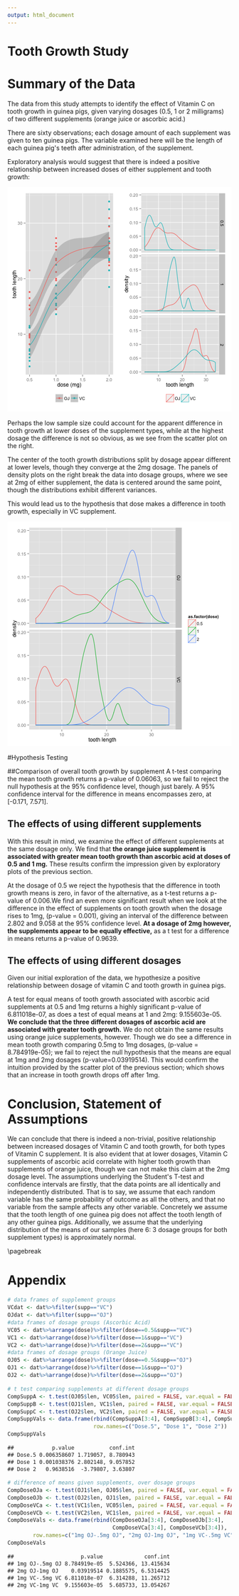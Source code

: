 ```yaml
---
output: html_document
---
```

Tooth Growth Study
======================

# Summary of the Data
The data from this study attempts to identify the effect of Vitamin C on tooth growth in guinea pigs, given varying dosages (0.5, 1 or 2 milligrams) of two different supplements (orange juice or ascorbic acid.)

There are sixty observations; each dosage amount of each supplement was given to ten guinea pigs. The variable examined here will be the length of each guinea pig's teeth after administration, of the supplement. 

Exploratory analysis would suggest that there is indeed a positive relationship between increased doses of either supplement and tooth growth:

![plot of chunk unnamed-chunk-1](figure/unnamed-chunk-1-1.png) 

Perhaps the low sample size could account for the apparent difference in tooth growth at lower doses of the supplement types, while at the highest dosage the difference is not so obvious, as we see from the scatter plot on the right. 

The center of the tooth growth distributions split by dosage appear different at lower levels, though they converge at the 2mg dosage. The panels of density plots on the right break the data into dosage groups, where we see at 2mg of either supplement, the data is centered around the same point, though the distributions exhibit different variances. 

This would lead us to the hypothesis that dose makes a difference in tooth growth, especially in VC supplement.

![plot of chunk unnamed-chunk-2](figure/unnamed-chunk-2-1.png) 

#Hypothesis Testing

##Comparison of overall tooth growth by supplement
A t-test comparing the mean tooth growth returns a p-value of 0.06063, so we fail to reject the null hypothesis at the 95% confidence level, though just barely. A 95% confidence interval for the difference in means encompasses zero, at [-0.171, 7.571].

## The effects of using different supplements
With this result in mind, we examine the effect of different supplements at the same dosage only. We find that **the orange juice supplement is associated with greater mean tooth growth than ascorbic acid at doses of 0.5 and 1 mg.** These results confirm the impression given by exploratory plots of the previous section.

At the dosage of 0.5 we reject the hypothesis that the difference in tooth growth means is zero, in favor of the alternative, as a t-test returns a p-value of 0.006.We find an even more significant result when we look at the difference in the effect of supplements on tooth growth when the dosage rises to 1mg, (p-value = 0.001), giving an interval of the difference between 2.802 and  9.058 at the 95% confidence level. **At a dosage of 2mg however, the supplements appear to be equally effective,** as a t test for a difference in means returns a p-value of  0.9639. 

## The effects of using different dosages
Given our initial exploration of the data, we hypothesize a positive relationship between dosage of vitamin C and tooth growth in guinea pigs. 
        
A test for equal means of tooth growth associated with ascorbic acid supplements at 0.5 and 1mg returns a highly significant p-value of 6.811018e-07, as does a test of equal means at 1 and 2mg: 9.155603e-05. **We conclude that the three different dosages of ascorbic acid are associated with greater tooth growth.** 
We do not obtain the same results using orange juice supplements, however. Though we do see a difference in mean tooth growth comparing 0.5mg to 1mg dosages, (p-value = 8.784919e-05); we fail to reject the null hypothesis that the means are equal at 1mg and 2mg dosages (p-value=0.03919514). This would confirm the intuition provided by the scatter plot of the previous section; which shows that an increase in tooth growth drops off after 1mg. 

# Conclusion, Statement of Assumptions

We can conclude that there is indeed a non-trivial, positive relationship between increased dosages of Vitamin C and tooth growth, for both types of Vitamin C supplement. It is also evident that at lower dosages, Vitamin C supplements of ascorbic acid correlate with higher tooth growth than supplements of orange juice, though we can not make this claim at the 2mg dosage level. 
The assumptions underlying the Student's T-test and confidence intervals are firstly, that the data points are all identically and independently distributed. That is to say, we assume that each random variable has the same probability of outcome as all the others, and that no variable from the sample affects any other variable. Concretely we assume that the tooth length of one guinea pig does not affect the tooth length of any other guinea pigs. 
Additionally, we assume that the underlying distribution of the means of our samples (here 6: 3 dosage groups for both supplement types) is approximately normal. 

\pagebreak

Appendix
===========


```r
# data frames of supplement groups
VCdat <- dat%>%filter(supp=="VC")
OJdat <- dat%>%filter(supp=="OJ")
#data frames of dosage groups (Ascorbic Acid)
VC05 <- dat%>%arrange(dose)%>%filter(dose==0.5&supp=="VC")
VC1 <- dat%>%arrange(dose)%>%filter(dose==1&supp=="VC")
VC2 <- dat%>%arrange(dose)%>%filter(dose==2&supp=="VC")
#data frames of dosage groups (Orange Juice)
OJ05 <- dat%>%arrange(dose)%>%filter(dose==0.5&supp=="OJ")
OJ1 <- dat%>%arrange(dose)%>%filter(dose==1&supp=="OJ")
OJ2 <- dat%>%arrange(dose)%>%filter(dose==2&supp=="OJ")
```

```r
# t test comparing supplements at different dosage groups
CompSuppA <- t.test(OJ05$len, VC05$len, paired = FALSE, var.equal = FALSE)
CompSuppB <- t.test(OJ1$len, VC1$len, paired = FALSE, var.equal = FALSE)
CompSuppC <- t.test(OJ2$len, VC2$len, paired = FALSE, var.equal = FALSE)
CompSuppVals <- data.frame(rbind(CompSuppA[3:4], CompSuppB[3:4], CompSuppC[3:4]), 
                           row.names=c("Dose.5", "Dose 1", "Dose 2"))
CompSuppVals
```

```
##            p.value           conf.int
## Dose.5 0.006358607 1.719057, 8.780943
## Dose 1 0.001038376 2.802148, 9.057852
## Dose 2   0.9638516  -3.79807, 3.63807
```


```r
# difference of means given supplements, over dosage groups
CompDoseOJa <- t.test(OJ1$len, OJ05$len, paired = FALSE, var.equal = FALSE)
CompDoseOJb <- t.test(OJ2$len, OJ1$len, paired = FALSE, var.equal = FALSE)
CompDoseVCa <- t.test(VC1$len, VC05$len, paired = FALSE, var.equal = FALSE)
CompDoseVCb <- t.test(VC2$len, VC1$len, paired = FALSE, var.equal = FALSE)
CompDoseVals <- data.frame(rbind(CompDoseOJa[3:4], CompDoseOJb[3:4], 
                                 CompDoseVCa[3:4], CompDoseVCb[3:4]), 
        row.names=c("1mg OJ-.5mg OJ", "2mg OJ-1mg OJ", "1mg VC-.5mg VC", "2mg VC-1mg VC"))
CompDoseVals
```

```
##                     p.value             conf.int
## 1mg OJ-.5mg OJ 8.784919e-05  5.524366, 13.415634
## 2mg OJ-1mg OJ    0.03919514 0.1885575, 6.5314425
## 1mg VC-.5mg VC 6.811018e-07  6.314288, 11.265712
## 2mg VC-1mg VC  9.155603e-05  5.685733, 13.054267
```

